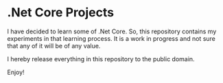 
.Net Core Projects
===============

I have decided to learn some of .Net Core.  So, this repository
contains my experiments in that learning process.  It is a work
in progress and not sure that any of it will be of any value.

I hereby release everything in this repository to the public domain.

Enjoy!

